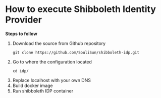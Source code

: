 # How to execute Shibboleth Identity Provider
**Steps to follow**
1. Download the source from Github repository
   ```
   git clone https://github.com/SouliSun/shibboleth-idp.git
    ```
3. Go to where the configuration located
   ```
   cd idp/
   ```
5. Replace localhost with your own DNS
6. Build docker image
7. Run shibboleth IDP container
